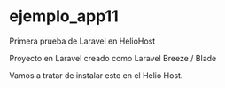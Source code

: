 # ejemplo_app11
Primera prueba de Laravel en HelioHost

Proyecto en Laravel creado como Laravel Breeze / Blade

Vamos a tratar de instalar esto en el Helio Host.
